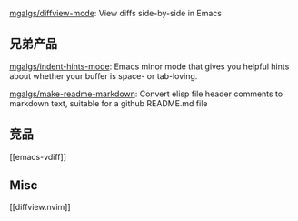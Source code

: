 




[mgalgs/diffview-mode](https://github.com/mgalgs/diffview-mode): View diffs side-by-side in Emacs


## 兄弟产品

[mgalgs/indent-hints-mode](https://github.com/mgalgs/indent-hints-mode): Emacs minor mode that gives you helpful hints about whether your buffer is space- or tab-loving.

[mgalgs/make-readme-markdown](https://github.com/mgalgs/make-readme-markdown): Convert elisp file header comments to markdown text, suitable for a github README.md file

## 竞品

[[emacs-vdiff]]

## Misc


[[diffview.nvim]]



